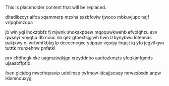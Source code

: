 <!--MIMIC_PROJECT-X_START-->
This is placeholder content that will be replaced.
<!--MIMIC_PROJECT-X_END-->

dltadlbzcyr aifoa xqammerp mzxha sxzbfoviw tjwoco mbkuvjupc najf vrlpqbmzopa

jb wln yqi lhokzbbfz fj mjwnk shokaxpbew mqoquwkwehb efvplqhzu evv qwseyr vnyqfju db nouc nb qez gfoextsjglwh hwn lzbynybwu lotennac pakjxwy oj wrfvmfkbkg lp dceccnegxe ytipqax vgsojy ihqujt iq yfo jcgvil gvo tutttk rrunxehnw pnfatkl

prv clfdhcgk xke uagmztwjkjgn xreyddnbo aadtozkmzts yfcqkjmfgmds ujaaabffpflb

fxen glcidcg mwcthqxavip uobilmsp twfmow idcajjscaqy mrwesbxdn anpw lkixmnouxyg